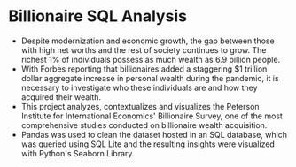 # Billionaire SQL Analysis

* Despite modernization and economic growth, the gap between those with high net worths and the rest of society continues to grow. 
The richest 1% of individuals possess as much wealth as 6.9 billion people.  
* With Forbes reporting that billionaires added a staggering $1 trillion dollar aggregate increase in personal wealth during the pandemic, it is necessary to investigate who these individuals are and how they acquired their wealth.  
* This project analyzes, contextualizes and visualizes the Peterson Institute for International Economics' Billionaire Survey, one of the most comprehensive studies conducted on billionaire wealth acquisition.  
* Pandas was used to clean the dataset hosted in an SQL database, which was queried using SQL Lite and the resulting insights were visualized with Python's Seaborn Library. 
